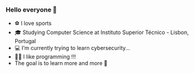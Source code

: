 ### Hello everyone 👋

- :soccer: I love sports
- :mortar_board: Studying Computer Science at Instituto Superior Técnico - Lisbon, Portugal
- :computer: I’m currently trying to learn cybersecurity...
- :man_technologist: I like programming !!!
- The goal is to learn more and more :star_struck: 

